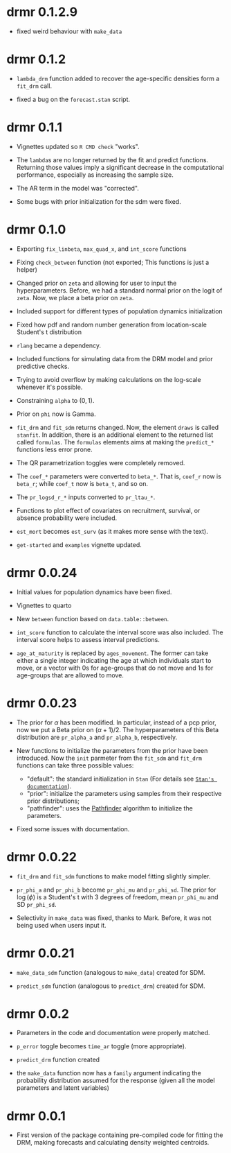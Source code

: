 # drmr 0.1.2.9

* fixed weird behaviour with `make_data`

# drmr 0.1.2

* `lambda_drm` function added to recover the age-specific densities form a
  `fit_drm` call.
  
* fixed a bug on the `forecast.stan` script.

# drmr 0.1.1

* Vignettes updated so `R CMD check` "works".

* The `lambda`s are no longer returned by the fit and predict
  functions. Returning those values imply a significant decrease in the
  computational performance, especially as increasing the sample size.

* The AR term in the model was "corrected".

* Some bugs with prior initialization for the sdm were fixed.

# drmr 0.1.0

* Exporting `fix_linbeta`, `max_quad_x`, and `int_score` functions

* Fixing `check_between` function (not exported; This functions is just a
  helper)
   
* Changed prior on `zeta` and allowing for user to input the
  hyperparameters. Before, we had a standard normal prior on the logit of
  `zeta`. Now, we place a beta prior on `zeta`.

* Included support for different types of population dynamics initialization

* Fixed how pdf and random number generation from location-scale Student's t
  distribution

* `rlang` became a dependency.

* Included functions for simulating data from the DRM model and prior predictive
  checks.
   
* Trying to avoid overflow by making calculations on the log-scale whenever it's
  possible.

* Constraining `alpha` to $(0, 1)$.

* Prior on `phi` now is Gamma.

* `fit_drm` and `fit_sdm` returns changed. Now, the element `draws` is called
  `stanfit`. In addition, there is an additional element to the returned list
  called `formulas`. The `formulas` elements aims at making the `predict_*`
  functions less error prone.

* The QR parametrization toggles were completely removed.

* The `coef_*` parameters were converted to `beta_*`. That is, `coef_r` now is
  `beta_r`; while `coef_t` now is `beta_t`, and so on.

* The `pr_logsd_r_*` inputs converted to `pr_ltau_*`.

* Functions to plot effect of covariates on recruitment, survival, or absence
  probability were included.

* `est_mort` becomes `est_surv` (as it makes more sense with the text).

* `get-started` and `examples` vignette updated.

# drmr 0.0.24

* Initial values for population dynamics have been fixed.

* Vignettes to quarto

* New `between` function based on `data.table::between`.

* `int_score` function to calculate the interval score was also included. The
  interval score helps to assess interval predictions.

* `age_at_maturity` is replaced by `ages_movement`. The former can take either a
  single integer indicating the age at which individuals start to move, or a
  vector with 0s for age-groups that do not move and 1s for age-groups that are
  allowed to move.

# drmr 0.0.23

* The prior for $\alpha$ has been modified. In particular, instead of a pcp
  prior, now we put a Beta prior on $(\alpha + 1) / 2$. The hyperparameters of
  this Beta distribution are `pr_alpha_a` and `pr_alpha_b`, respectively.
   
* New functions to initialize the parameters from the prior have been
  introduced. Now the `init` parmeter from the `fit_sdm` and `fit_drm` functions
  can take three possible values:
  * "default": the standard initialization in `Stan` (For details see [`Stan's
    documentation`](https://mc-stan.org/docs/reference-manual/execution.html#random-initial-values)).
  * "prior": initialize the parameters using samples from their respective prior
    distributions;
  * "pathfinder": uses the
    [Pathfinder](https://mc-stan.org/docs/reference-manual/pathfinder.html)
    algorithm to initialize the parameters.

* Fixed some issues with documentation.

# drmr 0.0.22

* `fit_drm` and `fit_sdm` functions to make model fitting slightly simpler.

* `pr_phi_a` and `pr_phi_b` become `pr_phi_mu` and `pr_phi_sd`. The prior for
  $\log(\phi)$ is a Student's t with 3 degrees of freedom, mean `pr_phi_mu` and
  SD `pr_phi_sd`.
   
* Selectivity in `make_data` was fixed, thanks to Mark. Before, it was not being
  used when users input it.

# drmr 0.0.21

* `make_data_sdm` function (analogous to `make_data`) created for SDM.

* `predict_sdm` function (analogous to `predict_drm`) created for SDM.

# drmr 0.0.2

* Parameters in the code and documentation were properly matched.

* `p_error` toggle becomes `time_ar` toggle (more appropriate).

* `predict_drm` function created

* the `make_data` function now has a `family` argument indicating the
  probability distribution assumed for the response (given all the model
  parameters and latent variables)

# drmr 0.0.1

* First version of the package containing pre-compiled code for fitting the DRM,
  making forecasts and calculating density weighted centroids.
